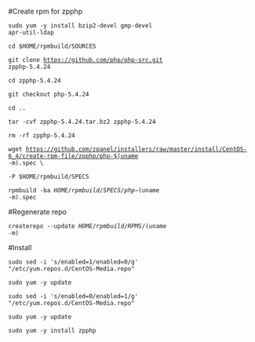 #Create rpm for zpphp

<code>sudo yum -y install bzip2-devel gmp-devel apr-util-ldap</code>

<code>cd $HOME/rpmbuild/SOURCES</code>

<code>git clone https://github.com/php/php-src.git zpphp-5.4.24</code>

<code>cd zpphp-5.4.24</code>

<code>git checkout php-5.4.24</code>

<code>cd ..</code>

<code>tar -cvf zpphp-5.4.24.tar.bz2 zpphp-5.4.24</code>

<code>rm -rf zpphp-5.4.24</code>

<code>wget https://github.com/zpanel/installers/raw/master/install/CentOS-6_4/create-rpm-file/zpphp/php-$(uname -m).spec \ </code>

<code>-P $HOME/rpmbuild/SPECS</code>

<code>rpmbuild -ba $HOME/rpmbuild/SPECS/php-$(uname -m).spec</code>

#Regenerate repo

<code>createrepo --update $HOME/rpmbuild/RPMS/$(uname -m)</code>

#Install

<code>sudo sed -i 's/enabled=1/enabled=0/g' "/etc/yum.repos.d/CentOS-Media.repo"</code>

<code>sudo yum -y update</code>

<code>sudo sed -i 's/enabled=0/enabled=1/g' "/etc/yum.repos.d/CentOS-Media.repo"</code>

<code>sudo yum -y update</code>

<code>sudo yum -y install zpphp</code>
